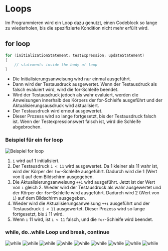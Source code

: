 # Loops

Im Programmieren wird ein Loop dazu genutzt, einen Codeblock so lange zu wiederholen, bis die spezifizierte Kondition nicht mehr erfüllt wird.

## for loop

```C
for (initializationStatement; testExpression; updateStatement)
{
    // statements inside the body of loop
}
```

* Die Initialisierungsanweisung wird nur einmal ausgeführt.
* Dann wird der Testausdruck ausgewertet. Wenn der Testausdruck als falsch evaluiert wird, wird die for-Schleife beendet.
* Wird der Testausdruck jedoch als wahr evaluiert, werden die Anweisungen innerhalb des Körpers der for-Schleife ausgeführt und der Aktualisierungsausdruck wird aktualisiert.
* Der Testausdruck wird erneut ausgewertet.
* Dieser Prozess wird so lange fortgesetzt, bis der Testausdruck falsch ist. Wenn der Testexpressionswert falsch ist, wird die Schleife abgebrochen.

### Beispiel für ein for loop

![Beispiel for loop](Bild10.png)

1. `i` wird auf 1 initialisiert.
2. Der Testausdruck `i < 11` wird ausgewertet. Da 1 kleiner als 11 wahr ist, wird der Körper der `for`-Schleife ausgeführt. Dadurch wird die 1 (Wert von i) auf dem Bildschirm ausgegeben.
3. Die Aktualisierungsanweisung `++i` wird ausgeführt. Jetzt ist der Wert von `i` gleich 2. Wieder wird der Testausdruck als wahr ausgewertet und der Körper der `for`-Schleife wird ausgeführt. Dadurch wird 2 (Wert von `i`) auf dem Bildschirm ausgegeben.
4. Wieder wird die Aktualisierungsanweisung `++i` ausgeführt und der Testausdruck `i < 11` ausgewertet. Dieser Prozess wird so lange fortgesetzt, bis `i` 11 wird.
5. Wenn `i` 11 wird, ist `i < 11` falsch, und die `for`-Schleife wird beendet.

### while, do..while Loop und break, continue

![while](while_do_while_02.png)
![while](while_do_while_03.png)
![while](while_do_while_04.png)
![while](while_do_while_05.png)
![while](while_do_while_06.png)
![while](while_do_while_07.png)
![while](while_do_while_08.png)
![while](while_do_while_09.png)
![while](while_do_while_10.png)
